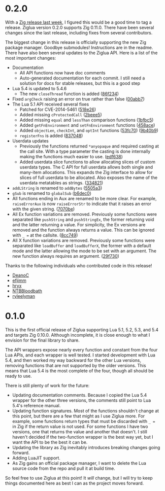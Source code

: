 # 0.2.0
With a [Zig release last week](https://ziglang.org/download/0.11.0/release-notes.html), I figured this would be a good time to tag a release. Ziglua version 0.2.0 supports Zig 0.11.0. There have been several changes since the last release, including fixes from several contributors.

The biggest change in this release is officially supporting the new Zig package manager. Goodbye submodules! Instructions are in the readme. There have also been several updates to the Ziglua API. Here is a list of the most important changes:

* Documentation
  * All API functions now have doc comments
  * Auto-generated documentation for each commit. I still need a solution for docs for stable releases, but this is a good step
* Lua 5.4 is updated to 5.4.6
  * The new `closeThread` function is added ([86f234](https://github.com/natecraddock/ziglua/commit/86f234))
* Fixed `argCheck` raising an error on true rather than false ([00abb7](https://github.com/natecraddock/ziglua/commit/00abb7))
* The Lua 5.1 API received several fixes
    * Patched for CVE-2014-5461 ([518e26](https://github.com/natecraddock/ziglua/commit/518e26))
    * Added missing `cProtectedCall` ([2beee5](https://github.com/natecraddock/ziglua/commit/2beee5))
    * Added missing `equal` and `lessThan` comparison functions ([1bfbc5](https://github.com/natecraddock/ziglua/commit/1bfbc5))
    * Added `getFnEnvironment` and `setFnEnvironment` functions ([458ace](https://github.com/natecraddock/ziglua/commit/458ace))
    * Added `objectLen`, `checkInt`, and `optInt` functions ([53fc70](https://github.com/natecraddock/ziglua/commit/53fc70)) ([9b40b9](https://github.com/natecraddock/ziglua/commit/9b40b9))
    * `registerFns` is added ([837048](https://github.com/natecraddock/ziglua/commit/837048))
* Userdata updates
  * Previously the functions returned `*anyopaque` and required casting at the call site. With a type parameter the casting is done internally making the functions much easier to use. ([edf638](https://github.com/natecraddock/ziglua/commit/edf638))
  * Added userdata slice functions to allow allocating slices of custom userdata types. The C API for full userdata allows both single and many-item allocations. This expands the Zig interface to allow for slices of full userdata to be allocated. Also exposes the name of the userdata metatables as strings. ([334821](https://github.com/natecraddock/ziglua/commit/334821))
* `addLString` is renamed to `addBytes` ([5505a3](https://github.com/natecraddock/ziglua/commit/5505a3))
* `gSub` is renamed to `globalSub` ([b6dec0](https://github.com/natecraddock/ziglua/commit/b6dec0))
* All functions ending in Aux are renamed to be more clear. For example, `raiseErrorAux` is now `raiseErrorStr` to indicate that it raises an error with the given string. ([7070be](https://github.com/natecraddock/ziglua/commit/7070be))
* All Ex function variations are removed. Previously some functions were separated like `pushString` and `pushStringEx`, the former returning void and the latter returning a value. For simplicity, the Ex versions are removed and the function always returns a value. This can be ignored with `_ =` at the callsite. ([8cc749](https://github.com/natecraddock/ziglua/commit/8cc749))
* All X function variations are removed. Previously some functions were separated like `loadBuffer` and `loadBufferX`, the former with a default mode and the latter allowing the mode to be set with an argument. The new function always requires an argument. ([29f730](https://github.com/natecraddock/ziglua/commit/29f730))

Thanks to the following individuals who contributed code in this release!
* [DeanoC](https://github.com/DeanoC)
* [efjimm](https://github.com/efjimm)
* [hryx](https://github.com/hryx)
* [NTBBloodbath](https://github.com/NTBBloodbath)
* [ryleelyman](https://github.com/ryleelyman)

# 0.1.0

This is the first official release of Ziglua supporting Lua 5.1, 5.2, 5.3, and 5.4 and targets Zig 0.10.0. Although incomplete, it is close enough to what I envision for the final library to share.

The API wrappers expose nearly every function and constant from the four Lua APIs, and each wrapper is well tested. I started development with Lua 5.4, and then worked my way backward for the other Lua versions, removing functions that are not supported by the older versions. This means that Lua 5.4 is the most complete of the four, though all should be ready to use.

There is still plenty of work for the future:
* Updating documentation comments. Because I copied the Lua 5.4 wrapper for the other three versions, the comments still point to Lua 5.4's reference manual.
* Updating function signatures. Most of the functions shouldn't change at this point, but there are a few that might as I use Ziglua more. For example, some functions return types that must be discarded with `_ = ` in Zig if the return value is not used. For some functions I have two versions, one that returns the value and another that doesn't. I still haven't decided if the two-function wrapper is the best way yet, but I want the API to be the best it can be.
* Updating the library as Zig inevitably introduces breaking changes going forward.
* Adding LuaJIT support.
* As Zig gains an official package manager, I want to delete the Lua source code from the repo and pull it at build time.

So feel free to use Ziglua at this point! It *will* change, but I will try to keep things documented here as best I can as the project moves forward.
